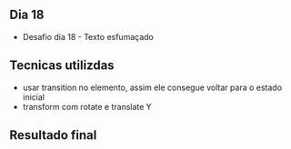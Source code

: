 ## Dia 18
* Desafio dia 18 - Texto esfumaçado

## Tecnicas utilizdas
* usar transition no elemento, assim ele consegue voltar para o estado inicial
* transform com rotate e translate Y

## Resultado final


